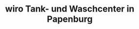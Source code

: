 ---
title: "wiro Tank- und Waschcenter in Papenburg"
url: /papenburg/wiro-tank-und-waschcenter-in-papenburg/
shop: Allgemein
---